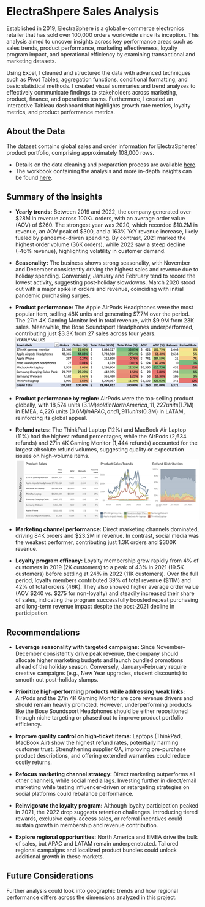 # ElectraShpere Sales Analysis 

Established in 2019, ElectraSphere is a global e-commerce electronics retailer that has sold over 100,000 orders worldwide since its inception. This analysis aimed to uncover insights across key performance areas such as sales trends, product performance, marketing effectiveness, loyalty program impact, and operational efficiency by examining transactional and marketing datasets.

Using Excel, I cleaned and structured the data with advanced techniques such as Pivot Tables, aggregation functions, conditional formatting, and basic statistical methods. I created visual summaries and trend analyses to effectively communicate findings to stakeholders across marketing, product, finance, and operations teams. Furthermore, I created an interactive Tableau dashboard that highlights growth rate metrics, loyalty metrics, and product performance metrics.

## About the Data
The dataset contains global sales and order information for ElectraSpheres’ product portfolio, comprising approximately 108,000 rows.
* Details on the data cleaning and preparation process are available [here](https://github.com/bazi-imran/Portfolio-Projects/blob/main/Reporting%20and%20Dashboards/ElectraSphere-Sales-Analysis/Data%20Cleaning%20Documentation.pdf).
* The workbook containing the analysis and more in-depth insights can be found [here](https://github.com/bazi-imran/Portfolio-Projects/blob/main/Reporting%20and%20Dashboards/ElectraSphere-Sales-Analysis/ElectraSphere_Analysis.xlsx).

## Summary of the Insights
* **Yearly trends:** Between 2019 and 2022, the company generated over $28M in revenue across 100K+ orders, with an average order value (AOV) of $260. The strongest year was 2020, which recorded $10.2M in revenue, an AOV peak of $300, and a 163% YoY revenue increase, likely fueled by pandemic-driven spending. By contrast, 2021 marked the highest order volume (36K orders), while 2022 saw a steep decline (-46% revenue), highlighting volatility in customer demand.

* **Seasonality:** The business shows strong seasonality, with November and December consistently driving the highest sales and revenue due to holiday spending. Conversely, January and February tend to record the lowest activity, suggesting post-holiday slowdowns. March 2020 stood out with a major spike in orders and revenue, coinciding with initial pandemic purchasing surges.

* **Product performance:** The Apple AirPods Headphones were the most popular item, selling 48K units and generating $7.7M over the period. The 27in 4K Gaming Monitor led in total revenue, with $9.9M from 23K sales. Meanwhile, the Bose Soundsport Headphones underperformed, contributing just $3.3K from 27 sales across four years.
  ![image alt](https://github.com/bazi-imran/Portfolio-Projects/blob/6941b0e9eb73dd8bb584a84e477209025a50ee81/Reporting%20and%20Dashboards/ElectraSphere-Sales-Analysis/Product%20Performance.png)

* **Product performance by region:** AirPods were the top-selling product globally, with 18,574 units ($3.1M) sold in North America, 11,227 units ($1.7M) in EMEA, 4,226 units ($0.6M) in APAC, and 1,911 units ($0.3M) in LATAM, reinforcing its global appeal.

* **Refund rates:** The ThinkPad Laptop (12%) and MacBook Air Laptop (11%) had the highest refund percentages, while the AirPods (2,634 refunds) and 27in 4K Gaming Monitor (1,444 refunds) accounted for the largest absolute refund volumes, suggesting quality or expectation issues on high-volume items.
  ![image alt](https://github.com/bazi-imran/Portfolio-Projects/blob/463fd4faff2278880be6731fb0b7683cb0c092ad/Reporting%20and%20Dashboards/ElectraSphere-Sales-Analysis/Product%20Trends.png)

* **Marketing channel performance:** Direct marketing channels dominated, driving 84K orders and $23.2M in revenue. In contrast, social media was the weakest performer, contributing just 1.3K orders and $300K revenue.

* **Loyalty program efficacy:** Loyalty membership grew rapidly from 4% of customers in 2019 (2K customers) to a peak of 43% in 2021 (19.5K customers) before settling at 24% in 2022 (11K customers). Over the full period, loyalty members contributed 39% of total revenue ($11M) and 42% of total orders (46K). They also showed higher average order value (AOV $240 vs. $275 for non-loyalty) and steadily increased their share of sales, indicating the program successfully boosted repeat purchasing and long-term revenue impact despite the post-2021 decline in participation.


## Recommendations

* **Leverage seasonality with targeted campaigns:** Since November–December consistently drive peak revenue, the company should allocate higher marketing budgets and launch bundled promotions ahead of the holiday season. Conversely, January–February require creative campaigns (e.g., New Year upgrades, student discounts) to smooth out post-holiday slumps.

* **Prioritize high-performing products while addressing weak links:** AirPods and the 27in 4K Gaming Monitor are core revenue drivers and should remain heavily promoted. However, underperforming products like the Bose Soundsport Headphones should be either repositioned through niche targeting or phased out to improve product portfolio efficiency.

* **Improve quality control on high-ticket items:** Laptops (ThinkPad, MacBook Air) show the highest refund rates, potentially harming customer trust. Strengthening supplier QA, improving pre-purchase product descriptions, and offering extended warranties could reduce costly returns.

* **Refocus marketing channel strategy:** Direct marketing outperforms all other channels, while social media lags. Investing further in direct/email marketing while testing influencer-driven or retargeting strategies on social platforms could rebalance performance.

* **Reinvigorate the loyalty program:** Although loyalty participation peaked in 2021, the 2022 drop suggests retention challenges. Introducing tiered rewards, exclusive early-access sales, or referral incentives could sustain growth in membership and revenue contribution.

* **Explore regional opportunities:** North America and EMEA drive the bulk of sales, but APAC and LATAM remain underpenetrated. Tailored regional campaigns and localized product bundles could unlock additional growth in these markets.

## Future Considerations
Further analysis could look into geographic trends and how regional performance differs across the dimensions analyzed in this project.
